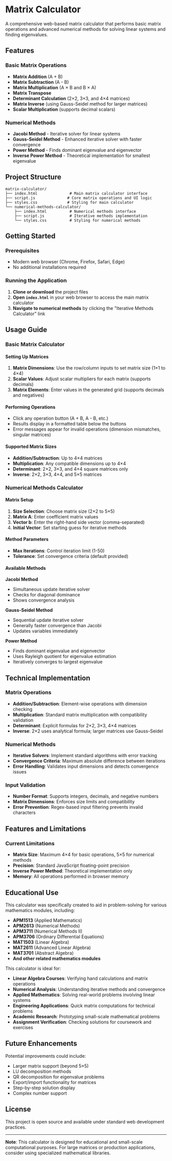 # Matrix Calculator

A comprehensive web-based matrix calculator that performs basic matrix operations and advanced numerical methods for solving linear systems and finding eigenvalues.

## Features

### Basic Matrix Operations
- **Matrix Addition** (A + B)
- **Matrix Subtraction** (A - B)
- **Matrix Multiplication** (A × B and B × A)
- **Matrix Transpose** 
- **Determinant Calculation** (2×2, 3×3, and 4×4 matrices)
- **Matrix Inverse** (using Gauss-Seidel method for larger matrices)
- **Scalar Multiplication** (supports decimal scalars)

### Numerical Methods
- **Jacobi Method** - Iterative solver for linear systems
- **Gauss-Seidel Method** - Enhanced iterative solver with faster convergence
- **Power Method** - Finds dominant eigenvalue and eigenvector
- **Inverse Power Method** - Theoretical implementation for smallest eigenvalue

## Project Structure

```
matrix-calculator/
├── index.html              # Main matrix calculator interface
├── script.js              # Core matrix operations and UI logic
├── styles.css             # Styling for main calculator
└── numerical-methods-calculator/
    ├── index.html          # Numerical methods interface
    ├── script.js           # Iterative methods implementation
    └── styles.css          # Styling for numerical methods
```

## Getting Started

### Prerequisites
- Modern web browser (Chrome, Firefox, Safari, Edge)
- No additional installations required

### Running the Application

1. **Clone or download** the project files
2. **Open `index.html`** in your web browser to access the main matrix calculator
3. **Navigate to numerical methods** by clicking the "Iterative Methods Calculator" link

## Usage Guide

### Basic Matrix Calculator

#### Setting Up Matrices
1. **Matrix Dimensions**: Use the row/column inputs to set matrix size (1×1 to 4×4)
2. **Scalar Values**: Adjust scalar multipliers for each matrix (supports decimals)
3. **Matrix Elements**: Enter values in the generated grid (supports decimals and negatives)

#### Performing Operations
- Click any operation button (A + B, A - B, etc.)
- Results display in a formatted table below the buttons
- Error messages appear for invalid operations (dimension mismatches, singular matrices)

#### Supported Matrix Sizes
- **Addition/Subtraction**: Up to 4×4 matrices
- **Multiplication**: Any compatible dimensions up to 4×4
- **Determinant**: 2×2, 3×3, and 4×4 square matrices only
- **Inverse**: 2×2, 3×3, 4×4, and 5×5 matrices

### Numerical Methods Calculator

#### Matrix Setup
1. **Size Selection**: Choose matrix size (2×2 to 5×5)
2. **Matrix A**: Enter coefficient matrix values
3. **Vector b**: Enter the right-hand side vector (comma-separated)
4. **Initial Vector**: Set starting guess for iterative methods

#### Method Parameters
- **Max Iterations**: Control iteration limit (1-50)
- **Tolerance**: Set convergence criteria (default provided)

#### Available Methods

**Jacobi Method**
- Simultaneous update iterative solver
- Checks for diagonal dominance
- Shows convergence analysis

**Gauss-Seidel Method**
- Sequential update iterative solver
- Generally faster convergence than Jacobi
- Updates variables immediately

**Power Method**
- Finds dominant eigenvalue and eigenvector
- Uses Rayleigh quotient for eigenvalue estimation
- Iteratively converges to largest eigenvalue

## Technical Implementation

### Matrix Operations
- **Addition/Subtraction**: Element-wise operations with dimension checking
- **Multiplication**: Standard matrix multiplication with compatibility validation
- **Determinant**: Explicit formulas for 2×2, 3×3, 4×4 matrices
- **Inverse**: 2×2 uses analytical formula; larger matrices use Gauss-Seidel

### Numerical Methods
- **Iterative Solvers**: Implement standard algorithms with error tracking
- **Convergence Criteria**: Maximum absolute difference between iterations
- **Error Handling**: Validates input dimensions and detects convergence issues

### Input Validation
- **Number Format**: Supports integers, decimals, and negative numbers
- **Matrix Dimensions**: Enforces size limits and compatibility
- **Error Prevention**: Regex-based input filtering prevents invalid characters

## Features and Limitations

### Current Limitations
- **Matrix Size**: Maximum 4×4 for basic operations, 5×5 for numerical methods
- **Precision**: Standard JavaScript floating-point precision
- **Inverse Power Method**: Theoretical implementation only
- **Memory**: All operations performed in browser memory

## Educational Use

This calculator was specifically created to aid in problem-solving for various mathematics modules, including:
- **APM1513** (Applied Mathematics)
- **APM2613** (Numerical Methods)
- **APM3711** (Numerical Methods II)
- **APM3706** (Ordinary Differential Equations)
- **MAT1503** (Linear Algebra)
- **MAT2611** (Advanced Linear Algebra)
- **MAT3701** (Abstract Algebra)
- **And other related mathematics modules**

This calculator is ideal for:
- **Linear Algebra Courses**: Verifying hand calculations and matrix operations
- **Numerical Analysis**: Understanding iterative methods and convergence
- **Applied Mathematics**: Solving real-world problems involving linear systems
- **Engineering Applications**: Quick matrix computations for technical problems
- **Academic Research**: Prototyping small-scale mathematical problems
- **Assignment Verification**: Checking solutions for coursework and exercises

## Future Enhancements

Potential improvements could include:
- Larger matrix support (beyond 5×5)
- LU decomposition methods
- QR decomposition for eigenvalue problems
- Export/import functionality for matrices
- Step-by-step solution display
- Complex number support

## License

This project is open source and available under standard web development practices.

---

**Note**: This calculator is designed for educational and small-scale computational purposes. For large matrices or production applications, consider using specialized mathematical libraries.
